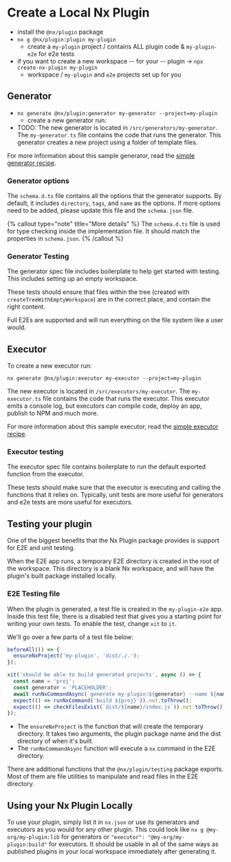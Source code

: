 # Create a Local Nx Plugin

* install the `@nx/plugin` package
* `nx g @nx/plugin:plugin my-plugin`
  * create a `my-plugin` project / contains ALL plugin code & `my-plugin-e2e` for e2e tests
* if you want to create a new workspace -- for your -- plugin -> `npx create-nx-plugin my-plugin`
  * workspace / `my-plugin` and `e2e` projects set up for you

## Generator

* `nx generate @nx/plugin:generator my-generator --project=my-plugin`
  * create a new generator run:
* TODO:
The new generator is located in `/src/generators/my-generator`. The `my-generator.ts` file contains the code that runs the generator. This generator creates a new project using a folder of template files.

For more information about this sample generator, read the [simple generator recipe](/extending-nx/recipes/local-generators).

### Generator options

The `schema.d.ts` file contains all the options that the generator supports. By default, it includes `directory`, `tags`, and `name` as the options. If more options need to be added, please update this file and the `schema.json` file.

{% callout type="note" title="More details" %}
The `schema.d.ts` file is used for type checking inside the implementation file. It should match the properties in `schema.json`.
{% /callout %}

### Generator Testing

The generator spec file includes boilerplate to help get started with testing. This includes setting up an empty workspace.

These tests should ensure that files within the tree (created with `createTreeWithEmptyWorkspace`) are in the correct place, and contain the right content.

Full E2Es are supported and will run everything on the file system like a user would.

## Executor

To create a new executor run:

```shell
nx generate @nx/plugin:executor my-executor --project=my-plugin
```

The new executor is located in `/src/executors/my-executor`. The `my-executor.ts` file contains the code that runs the executor. This executor emits a console log, but executors can compile code, deploy an app, publish to NPM and much more.

For more information about this sample executor, read the [simple executor recipe](/extending-nx/recipes/local-executors).

### Executor testing

The executor spec file contains boilerplate to run the default exported function from the executor.

These tests should make sure that the executor is executing and calling the functions that it relies on. Typically, unit tests are more useful for generators and e2e tests are more useful for executors.

## Testing your plugin

One of the biggest benefits that the Nx Plugin package provides is support for E2E and unit testing.

When the E2E app runs, a temporary E2E directory is created in the root of the workspace. This directory is a blank Nx workspace, and will have the plugin's built package installed locally.

### E2E Testing file

When the plugin is generated, a test file is created in the `my-plugin-e2e` app. Inside this test file, there is a disabled test that gives you a starting point for writing your own tests. To enable the test, change `xit` to `it`.

We'll go over a few parts of a test file below:

```typescript
beforeAll(() => {
  ensureNxProject('my-plugin', 'dist/./.');
});

xit('should be able to build generated projects', async () => {
  const name = 'proj';
  const generator = 'PLACEHOLDER';
  await runNxCommandAsync(`generate my-plugin:${generator} --name ${name}`);
  expect(() => runNxCommand('build ${proj}')).not.toThrow();
  expect(() => checkFilesExist(`dist/${name}/index.js`)).not.toThrow();
});
```

- The `ensureNxProject` is the function that will create the temporary directory. It takes two arguments, the plugin package name and the dist directory of when it's built.
- The `runNxCommandAsync` function will execute a `nx` command in the E2E directory.

There are additional functions that the `@nx/plugin/testing` package exports. Most of them are file utilities to manipulate and read files in the E2E directory.

## Using your Nx Plugin Locally

To use your plugin, simply list it in `nx.json` or use its generators and executors as you would for any other plugin. This could look like `nx g @my-org/my-plugin:lib` for generators or `"executor": "@my-org/my-plugin:build"` for executors. It should be usable in all of the same ways as published plugins in your local workspace immediately after generating it.
